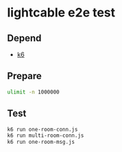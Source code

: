 # lightcable e2e test

## Depend

- [k6](https://k6.io/)

## Prepare

```bash
ulimit -n 1000000
```

## Test

```bash
k6 run one-room-conn.js
k6 run multi-room-conn.js
k6 run one-room-msg.js
```

